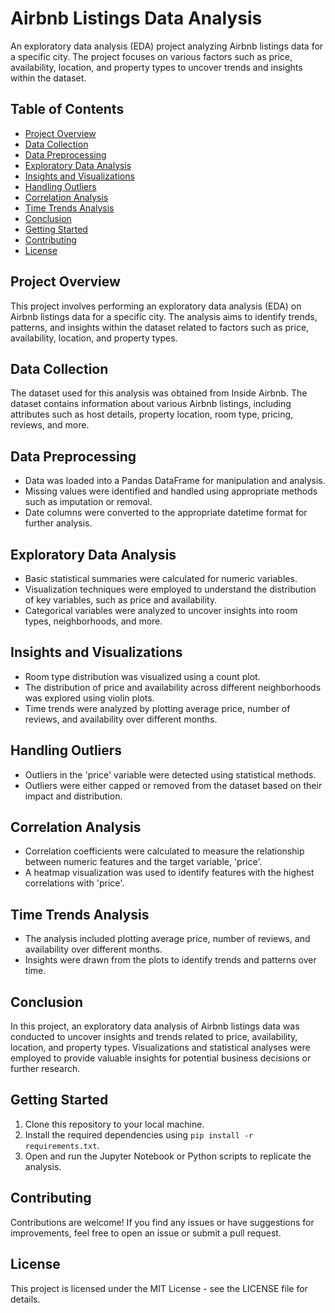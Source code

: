 # Airbnb Listings Data Analysis

An exploratory data analysis (EDA) project analyzing Airbnb listings data for a specific city. The project focuses on various factors such as price, availability, location, and property types to uncover trends and insights within the dataset.

## Table of Contents

- [Project Overview](#project-overview)
- [Data Collection](#data-collection)
- [Data Preprocessing](#data-preprocessing)
- [Exploratory Data Analysis](#exploratory-data-analysis)
- [Insights and Visualizations](#insights-and-visualizations)
- [Handling Outliers](#handling-outliers)
- [Correlation Analysis](#correlation-analysis)
- [Time Trends Analysis](#time-trends-analysis)
- [Conclusion](#conclusion)
- [Getting Started](#getting-started)
- [Contributing](#contributing)
- [License](#license)

## Project Overview

This project involves performing an exploratory data analysis (EDA) on Airbnb listings data for a specific city. The analysis aims to identify trends, patterns, and insights within the dataset related to factors such as price, availability, location, and property types.

## Data Collection

The dataset used for this analysis was obtained from Inside Airbnb. The dataset contains information about various Airbnb listings, including attributes such as host details, property location, room type, pricing, reviews, and more.

## Data Preprocessing

- Data was loaded into a Pandas DataFrame for manipulation and analysis.
- Missing values were identified and handled using appropriate methods such as imputation or removal.
- Date columns were converted to the appropriate datetime format for further analysis.

## Exploratory Data Analysis

- Basic statistical summaries were calculated for numeric variables.
- Visualization techniques were employed to understand the distribution of key variables, such as price and availability.
- Categorical variables were analyzed to uncover insights into room types, neighborhoods, and more.

## Insights and Visualizations

- Room type distribution was visualized using a count plot.
- The distribution of price and availability across different neighborhoods was explored using violin plots.
- Time trends were analyzed by plotting average price, number of reviews, and availability over different months.

## Handling Outliers

- Outliers in the 'price' variable were detected using statistical methods.
- Outliers were either capped or removed from the dataset based on their impact and distribution.

## Correlation Analysis

- Correlation coefficients were calculated to measure the relationship between numeric features and the target variable, 'price'.
- A heatmap visualization was used to identify features with the highest correlations with 'price'.

## Time Trends Analysis

- The analysis included plotting average price, number of reviews, and availability over different months.
- Insights were drawn from the plots to identify trends and patterns over time.

## Conclusion

In this project, an exploratory data analysis of Airbnb listings data was conducted to uncover insights and trends related to price, availability, location, and property types. Visualizations and statistical analyses were employed to provide valuable insights for potential business decisions or further research.

## Getting Started

1. Clone this repository to your local machine.
2. Install the required dependencies using `pip install -r requirements.txt`.
3. Open and run the Jupyter Notebook or Python scripts to replicate the analysis.

## Contributing

Contributions are welcome! If you find any issues or have suggestions for improvements, feel free to open an issue or submit a pull request.

## License

This project is licensed under the MIT License - see the LICENSE file for details.

